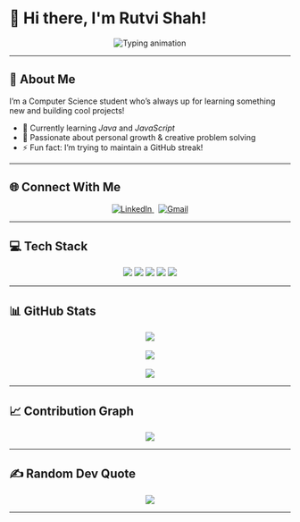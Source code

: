 # 🌸 Hi there, I'm Rutvi Shah!

<p align="center">
  <img src="https://readme-typing-svg.herokuapp.com?font=Fira+Code&size=26&duration=3000&pause=800&color=7FFF00&center=true&vCenter=true&width=600&lines=Welcome+to+my+GitHub+profile+💚;Breaking+code+%7C+Building+dreams+🚀" alt="Typing animation" />
</p>

---

## 💫 About Me

I’m a Computer Science student who’s always up for learning something new and building cool projects!

- 🔭 Currently learning *Java* and *JavaScript*  
- 🌱 Passionate about personal growth & creative problem solving  
- ⚡ Fun fact: I’m trying to maintain a GitHub streak!

---

## 🌐 Connect With Me

<p align="center">
  <a href="https://www.linkedin.com/in/rutvi-shah-55b72b317">
    <img src="https://img.shields.io/badge/LinkedIn-blue?style=for-the-badge&logo=linkedin&logoColor=white" alt="LinkedIn"/>
  </a>
  &nbsp;
  <a href="mailto:shahrutvi020@gmail.com">
    <img src="https://img.shields.io/badge/Email-D14836?style=for-the-badge&logo=gmail&logoColor=white" alt="Gmail"/>
  </a>
</p>

---

## 💻 Tech Stack

<p align="center">
  <img src="https://img.shields.io/badge/C-%2300599C.svg?style=for-the-badge&logo=c&logoColor=white" />
  <img src="https://img.shields.io/badge/C++-%2300599C.svg?style=for-the-badge&logo=c%2B%2B&logoColor=white" />
  <img src="https://img.shields.io/badge/Java-%23ED8B00.svg?style=for-the-badge&logo=openjdk&logoColor=white" />
  <img src="https://img.shields.io/badge/HTML5-%23E34F26.svg?style=for-the-badge&logo=html5&logoColor=white" />
  <img src="https://img.shields.io/badge/CSS3-%231572B6.svg?style=for-the-badge&logo=css3&logoColor=white" />
</p>

---

## 📊 GitHub Stats

<p align="center">
  <img src="https://github-readme-stats.vercel.app/api?username=RutviShah2&theme=chartreuse-dark&hide_border=true&show_icons=true" />
  <br><br>
  <img src="https://nirzak-streak-stats.vercel.app/?user=RutviShah2&theme=chartreuse-dark&hide_border=true" />
  <br><br>
  <img src="https://github-readme-stats.vercel.app/api/top-langs/?username=RutviShah2&theme=chartreuse-dark&hide_border=true&layout=compact" />
</p>

---

## 📈 Contribution Graph

<p align="center">
  <img src="https://github-readme-activity-graph.vercel.app/graph?username=RutviShah2&theme=x-code&bg_color=070707&hide_border=true" />
</p>

---

## ✍ Random Dev Quote

<p align="center">
  <img src="https://quotes-github-readme.vercel.app/api?type=horizontal&theme=merko" />
</p>

---
